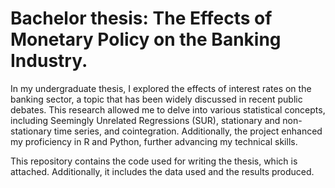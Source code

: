 # Bachelor thesis: The Effects of Monetary Policy on the Banking Industry.
In my undergraduate thesis, I explored the effects of interest rates on the banking sector, a topic that has been widely discussed in recent public debates. This research allowed me to delve into various statistical concepts, including Seemingly Unrelated Regressions (SUR), stationary and non-stationary time series, and cointegration. Additionally, the project enhanced my proficiency in R and Python, further advancing my technical skills. 

This repository contains the code used for writing the thesis, which is attached. Additionally, it includes the data used and the results produced.
